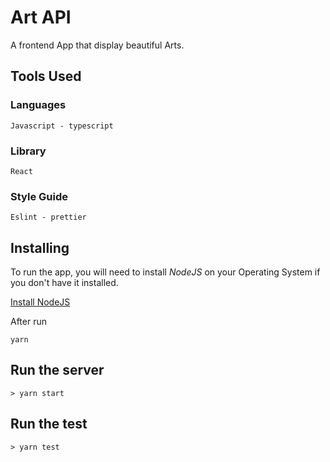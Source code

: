 # Art API

A frontend App that display beautiful Arts.

## Tools Used

### Languages
```
Javascript - typescript
```

### Library

```
React
```

### Style Guide
```
Eslint - prettier 
```

## Installing
To run the app, you will need to install *NodeJS* on your Operating System if you don't have it installed.

[Install NodeJS](https://nodejs.org/en/)

After run 

```
yarn
```

## Run the server
```
> yarn start
```
## Run the test
```
> yarn test
```
